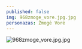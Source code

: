```yaml
---
published: false
img: 968zmoge_vore.jpg.jpg
personazas: Žmogė Vorė
---
```

![968zmoge_vore.jpg.jpg]({{site.baseurl}}/img/personazai/968zmoge_vore.jpg.jpg)
